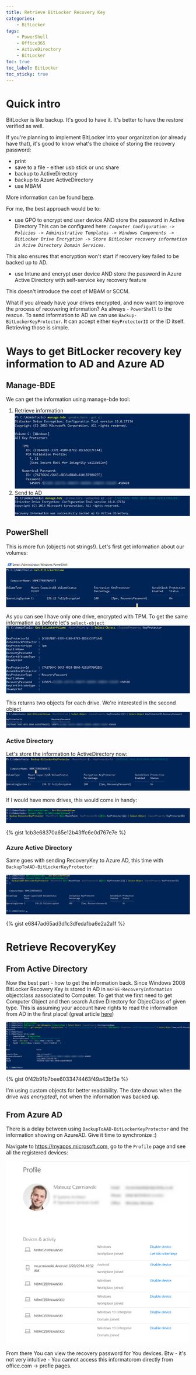 ```yaml
---
title: Retrieve BitLocker Recovery Key
categories:
    - BitLocker
tags:
    - PowerShell
    - Office365
    - ActiveDirectory
    - BitLocker
toc: true
toc_label: BitLocker
toc_sticky: true
---
```


# Quick intro

BitLocker is like backup. It's good to have it. It's better to have the restore verified as well. 

If you're planning to implement BitLocker into your organization (or already have that), it's good to know what's the choice of storing the recovery password:
- print 
- save to a file - either usb stick or unc share
- backup to ActiveDirectory 
- backup to Azure ActiveDirectory
- use MBAM

More information can be found [here](https://docs.microsoft.com/en-us/windows/security/information-protection/bitlocker/bitlocker-device-encryption-overview-windows-10). 

For me, the best approach would be to:

- use GPO to encrypt end user device AND store the password in Active Directory 
This can be configured here: *`Computer Configuration -> Policies -> Administrative Templates -> Windows Components -> BitLocker Drive Encryption -> Store BitLocker recovery information in Acive Directory Domain Services`*. 

This also ensures that encryption won't start if recovery key failed to be backed up to AD.

- use Intune and encrypt user device AND store the password in Azure Active Directory with self-service key recovery feature

This doesn't introduce the cost of MBAM or SCCM. 

What if you already have your drives encrypted, and now want to improve the process of recovering information? As always - `PowerShell` to the rescue. To send information to AD we can use `Backup-BitLockerKeyProtector`. It can accept either `KeyProtectorID` or the ID itself. Retrieving those is simple.

# Ways to get BitLocker recovery key information to AD and Azure AD

## Manage-BDE
We can get the information using manage-bde tool:
1. Retrieve information
![manage-bde retrieve](/assets/images/posts/retrieve-bitlocker/picture1.png)
2. Send to AD
![manage-bde backup](/assets/images/posts/retrieve-bitlocker/picture2.png)

## PowerShell
This is more fun (objects not strings!). Let's first get information about our volumes:

![Get-BitLocker volume](/assets/images/posts/retrieve-bitlocker/picture3.png)

As you can see I have only one drive, encrypted with TPM. To get the same information as before let's `select-object`
![Get-BitLocker details](/assets/images/posts/retrieve-bitlocker/picture4.png)

This returns two objects for each drive. We're interested in the second object
![Get-BitLocker details 2](/assets/images/posts/retrieve-bitlocker/picture5.png)

### Active Directory
Let's store the information to ActiveDirectory now:
![Get-BitLocker backup](/assets/images/posts/retrieve-bitlocker/picture6.png)

If I would have more drives, this would come in handy:

![More volumes](/assets/images/posts/retrieve-bitlocker/picture7.png) 

{% gist 1cb3e68370a65e12b43ffc6e0d767e7e %}

### Azure Active Directory
Same goes with sending RecoveryKey to Azure AD, this time with `BackupToAAD-BitLockerKeyProtector`:

![Backup to Azure AD](/assets/images/posts/retrieve-bitlocker/picture8.png)

{% gist e6847ad65ad3d1c3dfeda1ba6e2a2a1f %}

# Retrieve RecoveryKey

## From Active Directory

Now the best part - how to get the information back. Since Windows 2008 BitLocker Recovery Key is stored in AD in `msFVE-RecoveryInformation` objectclass aassociated to Computer. To get that we first need to get Computer Object and then search Active Directory for ObjecClass of given type. This is assuming your account have rights to read the information from AD in the first place! (great article [here](http://www.alexandreviot.net/2015/06/10/active-directory-how-to-display-bitlocker-recovery-key/))

![Retrieve key](/assets/images/posts/retrieve-bitlocker/picture9.png)

{% gist 0f42b91b7bee6033474463f49a43bf3e %}

I'm using custom objects for better readability. The date shows when the drive was *encrypted*!, not when the information was backed up.

## From Azure AD
There is a delay between using `BackupToAAD-BitLockerKeyProtector` and the information showing on AzureAD. Give it time to synchronize :)

Navigate to https://myapps.microsoft.com, go to the `Profile` page and see all the registered devices:

![Profile page](/assets/images/posts/retrieve-bitlocker/picture10.png)

From there You can view the recovery password for You devices.
Btw - it's not very intuitive - You cannot access this informatorom directly from office.com -> profie pages. 

